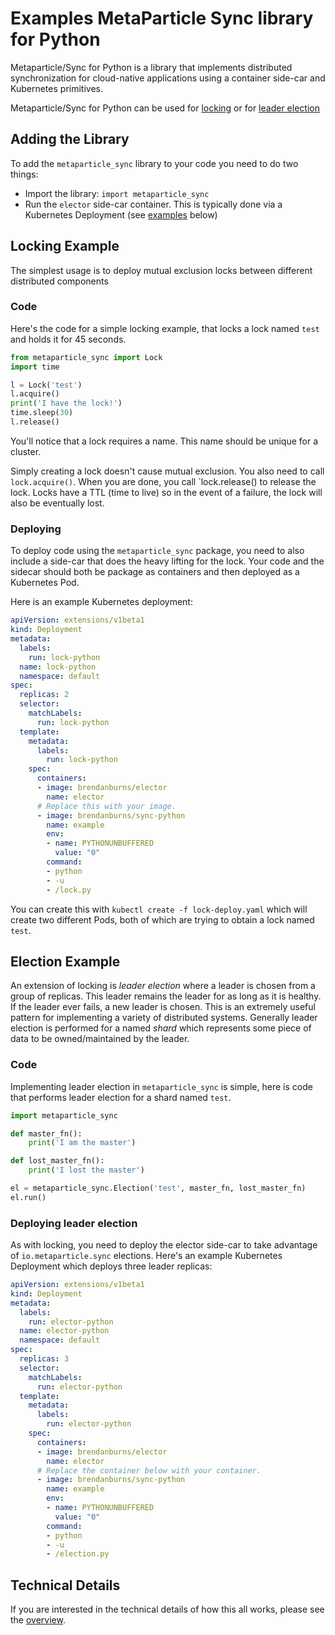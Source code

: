 # Examples MetaParticle Sync library for Python

Metaparticle/Sync for Python is a library that implements distributed synchronization
for cloud-native applications using a container side-car and Kubernetes primitives.

Metaparticle/Sync for Python can be used for [locking](#locking-example) or for
[leader election](#election-example)

## Adding the Library
To add the `metaparticle_sync` library to your code you need to do two things:

   * Import the library: `import metaparticle_sync` 
   * Run the `elector` side-car container. This is typically done via a Kubernetes Deployment
   (see [examples](#deploying) below)

## Locking Example
The simplest usage is to deploy mutual exclusion locks between different distributed components

### Code
Here's the code for a simple locking example, that locks a lock named `test` and holds it for 45 seconds.

```python
from metaparticle_sync import Lock
import time

l = Lock('test')
l.acquire()
print('I have the lock!')
time.sleep(30)
l.release()
```

You'll notice that a lock requires a name. This name should be unique for a cluster.

Simply creating a lock doesn't cause mutual exclusion. You also need to call `lock.acquire()`. When
you are done, you call `lock.release() to release the lock. Locks have a TTL (time to live) so
in the event of a failure, the lock will also be eventually lost.


### Deploying
To deploy code using the `metaparticle_sync` package, you need to also include a side-car that
does the heavy lifting for the lock. Your code and the sidecar should both be package as containers
and then deployed as a Kubernetes Pod.

Here is an example Kubernetes deployment:

```yaml
apiVersion: extensions/v1beta1
kind: Deployment
metadata:
  labels:
    run: lock-python
  name: lock-python
  namespace: default
spec:
  replicas: 2
  selector:
    matchLabels:
      run: lock-python
  template:
    metadata:
      labels:
        run: lock-python 
    spec:
      containers:
      - image: brendanburns/elector
        name: elector
      # Replace this with your image.
      - image: brendanburns/sync-python
        name: example
        env:
        - name: PYTHONUNBUFFERED
          value: "0"
        command:
        - python
        - -u
        - /lock.py
```

You can create this with `kubectl create -f lock-deploy.yaml` which will create two different Pods, both of which are trying to obtain a lock named `test`.

## Election Example
An extension of locking is _leader election_ where a leader is chosen from a group of replicas.
This leader remains the leader for as long as it is healthy. If the leader ever fails, a new
leader is chosen. This is an extremely useful pattern for implementing a variety of distributed systems. Generally leader election is performed for a named _shard_ which represents some piece
of data to be owned/maintained by the leader.

### Code
Implementing leader election in `metaparticle_sync` is simple, here is code that performs
leader election for a shard named `test`.

```python
import metaparticle_sync

def master_fn():
    print('I am the master')

def lost_master_fn():
    print('I lost the master')

el = metaparticle_sync.Election('test', master_fn, lost_master_fn)
el.run()

```

### Deploying leader election
As with locking, you need to deploy the elector side-car to take advantage of `io.metaparticle.sync` elections. Here's an example Kubernetes Deployment which deploys three leader replicas:

```yaml
apiVersion: extensions/v1beta1
kind: Deployment
metadata:
  labels:
    run: elector-python
  name: elector-python
  namespace: default
spec:
  replicas: 3
  selector:
    matchLabels:
      run: elector-python
  template:
    metadata:
      labels:
        run: elector-python 
    spec:
      containers:
      - image: brendanburns/elector
        name: elector
      # Replace the container below with your container.
      - image: brendanburns/sync-python
        name: example
        env:
        - name: PYTHONUNBUFFERED
          value: "0"
        command:
        - python
        - -u
        - /election.py 
```

## Technical Details
If you are interested in the technical details of how this all works, please see the [overview](../overview.md).
